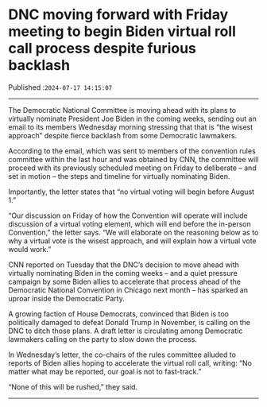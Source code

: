 # DNC moving forward with Friday meeting to begin Biden virtual roll call process despite furious backlash

Published :`2024-07-17 14:15:07`

---

The Democratic National Committee is moving ahead with its plans to virtually nominate President Joe Biden in the coming weeks, sending out an email to its members Wednesday morning stressing that that is “the wisest approach” despite fierce backlash from some Democratic lawmakers.

According to the email, which was sent to members of the convention rules committee within the last hour and was obtained by CNN, the committee will proceed with its previously scheduled meeting on Friday to deliberate – and set in motion – the steps and timeline for virtually nominating Biden.

Importantly, the letter states that “no virtual voting will begin before August 1.”

“Our discussion on Friday of how the Convention will operate will include discussion of a virtual voting element, which will end before the in-person Convention,” the letter says. “We will elaborate on the reasoning below as to why a virtual vote is the wisest approach, and will explain how a virtual vote would work.”

CNN reported on Tuesday that the DNC’s decision to move ahead with virtually nominating Biden in the coming weeks – and a quiet pressure campaign by some Biden allies to accelerate that process ahead of the Democratic National Convention in Chicago next month – has sparked an uproar inside the Democratic Party.

A growing faction of House Democrats, convinced that Biden is too politically damaged to defeat Donald Trump in November, is calling on the DNC to ditch those plans. A draft letter is circulating among Democratic lawmakers calling on the party to slow down the process.

In Wednesday’s letter, the co-chairs of the rules committee alluded to reports of Biden allies hoping to accelerate the virtual roll call, writing: “No matter what may be reported, our goal is not to fast-track.”

“None of this will be rushed,” they said.

---

